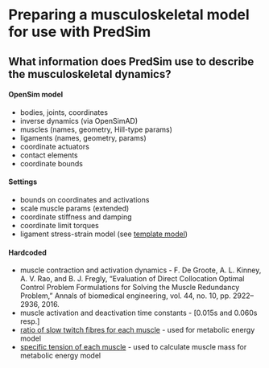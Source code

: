 
# Preparing a musculoskeletal model for use with PredSim

## What information does PredSim use to describe the musculoskeletal dynamics?

#### OpenSim model
- bodies, joints, coordinates
- inverse dynamics (via OpenSimAD)
- muscles (names, geometry, Hill-type params)
- ligaments (names, geometry, params)
- coordinate actuators
- contact elements
- coordinate bounds

#### Settings
- bounds on coordinates and activations
- scale muscle params (extended)
- coordinate stiffness and damping
- coordinate limit torques
- ligament stress-strain model (see [template model](../ModelComponents/ligamentForceLength_template.m))

#### Hardcoded
- muscle contraction and activation dynamics - F. De Groote, A. L. Kinney, A. V. Rao, and B. J. Fregly, “Evaluation of Direct Collocation Optimal Control Problem Formulations for Solving the Muscle Redundancy Problem,” Annals of biomedical engineering, vol. 44, no. 10, pp. 2922–2936, 2016.
- muscle activation and deactivation time constants - [0.015s and 0.060s resp.]
- [ratio of slow twitch fibres for each muscle](../PreProcessing/getSlowTwitchRatios.m) - used for metabolic energy model
- [specific tension of each muscle](../PreProcessing/getSpecificTensions.m) - used to calculate muscle mass for metabolic energy model
